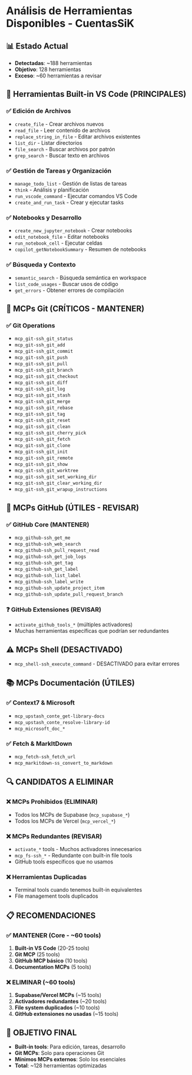 # Análisis de Herramientas Disponibles - CuentasSiK

## 📊 Estado Actual

- **Detectadas**: ~188 herramientas
- **Objetivo**: 128 herramientas
- **Exceso**: ~60 herramientas a revisar

## 🔧 Herramientas Built-in VS Code (PRINCIPALES)

### ✅ **Edición de Archivos**

- `create_file` - Crear archivos nuevos
- `read_file` - Leer contenido de archivos
- `replace_string_in_file` - Editar archivos existentes
- `list_dir` - Listar directorios
- `file_search` - Buscar archivos por patrón
- `grep_search` - Buscar texto en archivos

### ✅ **Gestión de Tareas y Organización**

- `manage_todo_list` - Gestión de listas de tareas
- `think` - Análisis y planificación
- `run_vscode_command` - Ejecutar comandos VS Code
- `create_and_run_task` - Crear y ejecutar tasks

### ✅ **Notebooks y Desarrollo**

- `create_new_jupyter_notebook` - Crear notebooks
- `edit_notebook_file` - Editar notebooks
- `run_notebook_cell` - Ejecutar celdas
- `copilot_getNotebookSummary` - Resumen de notebooks

### ✅ **Búsqueda y Contexto**

- `semantic_search` - Búsqueda semántica en workspace
- `list_code_usages` - Buscar usos de código
- `get_errors` - Obtener errores de compilación

## 🔄 MCPs Git (CRÍTICOS - MANTENER)

### ✅ **Git Operations**

- `mcp_git-ssh_git_status`
- `mcp_git-ssh_git_add`
- `mcp_git-ssh_git_commit`
- `mcp_git-ssh_git_push`
- `mcp_git-ssh_git_pull`
- `mcp_git-ssh_git_branch`
- `mcp_git-ssh_git_checkout`
- `mcp_git-ssh_git_diff`
- `mcp_git-ssh_git_log`
- `mcp_git-ssh_git_stash`
- `mcp_git-ssh_git_merge`
- `mcp_git-ssh_git_rebase`
- `mcp_git-ssh_git_tag`
- `mcp_git-ssh_git_reset`
- `mcp_git-ssh_git_clean`
- `mcp_git-ssh_git_cherry_pick`
- `mcp_git-ssh_git_fetch`
- `mcp_git-ssh_git_clone`
- `mcp_git-ssh_git_init`
- `mcp_git-ssh_git_remote`
- `mcp_git-ssh_git_show`
- `mcp_git-ssh_git_worktree`
- `mcp_git-ssh_git_set_working_dir`
- `mcp_git-ssh_git_clear_working_dir`
- `mcp_git-ssh_git_wrapup_instructions`

## 🐙 MCPs GitHub (ÚTILES - REVISAR)

### ✅ **GitHub Core** (MANTENER)

- `mcp_github-ssh_get_me`
- `mcp_github-ssh_web_search`
- `mcp_github-ssh_pull_request_read`
- `mcp_github-ssh_get_job_logs`
- `mcp_github-ssh_get_tag`
- `mcp_github-ssh_get_label`
- `mcp_github-ssh_list_label`
- `mcp_github-ssh_label_write`
- `mcp_github-ssh_update_project_item`
- `mcp_github-ssh_update_pull_request_branch`

### ❓ **GitHub Extensiones** (REVISAR)

- `activate_github_tools_*` (múltiples activadores)
- Muchas herramientas específicas que podrían ser redundantes

## ⚠️ MCPs Shell (DESACTIVADO)

- `mcp_shell-ssh_execute_command` - DESACTIVADO para evitar errores

## 📚 MCPs Documentación (ÚTILES)

### ✅ **Context7 & Microsoft**

- `mcp_upstash_conte_get-library-docs`
- `mcp_upstash_conte_resolve-library-id`
- `mcp_microsoft_doc_*`

### ✅ **Fetch & MarkItDown**

- `mcp_fetch-ssh_fetch_url`
- `mcp_markitdown-ss_convert_to_markdown`

## 🔍 **CANDIDATOS A ELIMINAR**

### ❌ **MCPs Prohibidos (ELIMINAR)**

- Todos los MCPs de Supabase (`mcp_supabase_*`)
- Todos los MCPs de Vercel (`mcp_vercel_*`)

### ❌ **MCPs Redundantes (REVISAR)**

- `activate_*` tools - Muchos activadores innecesarios
- `mcp_fs-ssh_*` - Redundante con built-in file tools
- GitHub tools específicos que no usamos

### ❌ **Herramientas Duplicadas**

- Terminal tools cuando tenemos built-in equivalentes
- File management tools duplicados

## 📋 **RECOMENDACIONES**

### ✅ **MANTENER** (Core - ~60 tools)

1. **Built-in VS Code** (20-25 tools)
2. **Git MCP** (25 tools)
3. **GitHub MCP básico** (10 tools)
4. **Documentation MCPs** (5 tools)

### ❌ **ELIMINAR** (~60 tools)

1. **Supabase/Vercel MCPs** (~15 tools)
2. **Activadores redundantes** (~20 tools)
3. **File system duplicados** (~10 tools)
4. **GitHub extensiones no usadas** (~15 tools)

## 🎯 **OBJETIVO FINAL**

- **Built-in tools**: Para edición, tareas, desarrollo
- **Git MCPs**: Solo para operaciones Git
- **Mínimos MCPs externos**: Solo los esenciales
- **Total**: ~128 herramientas optimizadas
